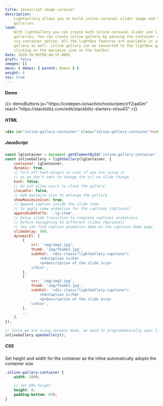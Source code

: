 ```yaml
---
title: Javascript image carousel
description:
    LightGallery allows you to build inline carousel slider image and video
    galleries.
lead:
    With lightGallery you can create both inline carousel slider and lightBox
    galleries. You can create inline gallery by passing the container element
    via container option. All the lightBox features are available in inline
    gallery as well. inline gallery can be converted to the lightBox gallery by
    clicking on the maximize icon on the toolbar
date: 2020-10-06T08:48:57.000Z
draft: false
images: []
menu: { demos: { parent: Demos } }
weight: 4
toc: true
---
```


#### Demo

<div id="inline-gallery-container" class="inline-gallery-container"></div>
{{< demoButtons js="https://codepen.io/sachinchoolur/pen/zYZqaGm" react="https://stackblitz.com/edit/stackblitz-starters-vhsu43" >}}

##### HTML

```html
<div id="inline-gallery-container" class="inline-gallery-container"></div>
```

##### JavaScript

```js
const lgContainer = document.getElementById('inline-gallery-container');
const inlineGallery = lightGallery(lgContainer, {
    container: lgContainer,
    dynamic: true,
    // Turn off hash plugin in case if you are using it
    // as we don't want to change the url on slide change
    hash: false,
    // Do not allow users to close the gallery
    closable: false,
    // Add maximize icon to enlarge the gallery
    showMaximizeIcon: true,
    // Append caption inside the slide item
    // to apply some animation for the captions (Optional)
    appendSubHtmlTo: '.lg-item',
    // Delay slide transition to complete captions animations
    // before navigating to different slides (Optional)
    // You can find caption animation demo on the captions demo page
    slideDelay: 400,
    dynamicEl: [
        {
            src: 'img/img1.jpg',
            thumb: 'img/thumb1.jpg',
            subHtml: `<div class="lightGallery-captions">
                <h4>Caption 1</h4>
                <p>Description of the slide 1</p>
            </div>`,
        },
        {
            src: 'img/img2.jpg',
            thumb: 'img/thumb2.jpg',
            subHtml: `<div class="lightGallery-captions">
                <h4>Caption 2</h4>
                <p>Description of the slide 2</p>
            </div>`,
        },
        ...
    ],
});

// Since we are using dynamic mode, we need to programmatically open lightGallery
inlineGallery.openGallery();
```

##### CSS

Set height and width for the container as the inline automatically adopts the container size

```scss
.inline-gallery-container {
    width: 100%;

    // set 60% height
    height: 0;
    padding-bottom: 65%;
}
```
